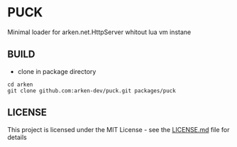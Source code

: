 # PUCK

Minimal loader for arken.net.HttpServer whitout lua vm instane

## BUILD

- clone in package directory
```
cd arken
git clone github.com:arken-dev/puck.git packages/puck
```

## LICENSE
This project is licensed under the MIT License - see the [LICENSE.md](LICENSE.md) file for details
